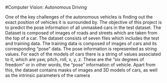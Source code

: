 #Computer Vision: Autonomous Driving


One of the key challenges of the autonomous vehicles is finding out the exact position of vehicles it is surrounded by. The objective of this project is to predict the pose information of all unmasked cars in the test dataset. The Dataset is composed of images of roads and streets which are taken from the top of a car. The dataset consists of seven files which includes the test and training data. The training data is composed of images of cars and its corresponding “pose” data. The pose information is represented as string values. For each of the models of cars there is a string of values associated to it, which are yaw, pitch, roll, x, y, z. These are the “six degrees of freedom” or in other words, the “pose” information of vehicle. Apart from this, the dataset contains masks of images and 3D models of cars, as well as the intrinsic parameters of the camera
